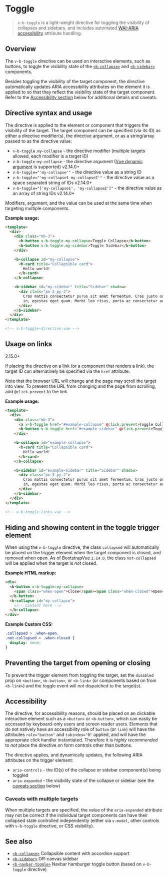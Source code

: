 # Toggle

> `v-b-toggle` is a light-weight directive for toggling the visibility of collapses and sidebars,
> and includes automated [WAI-ARIA accessibility](/docs/reference/accessibility) attribute handling.

## Overview

The `v-b-toggle` directive can be used on interactive elements, such as buttons, to toggle the
visibility state of the [`<b-collapse>`](/docs/components/collapse) and
[`<b-sidebar>`](/docs/components/sidebar) components.

Besides toggling the visibility of the target component, the directive automatically updates ARIA
accessibility attributes on the element it is applied to so that they reflect the visibility state
of the target component. Refer to the [Accessibility section](#accessibility) below for additional
details and caveats.

## Directive syntax and usage

The directive is applied to the element or component that triggers the visibility of the target. The
target component can be specified (via its ID) as either a directive modifier(s), the directive
argument, or as a string/array passed to as the directive value:

- `v-b-toggle.my-collapse` - the directive modifier (multiple targets allowed, each modifier is a
  target ID)
- `v-b-toggle:my-collapse` - the directive argument
  ([Vue dynamic argument](https://vuejs.org/v2/guide/syntax.html#Dynamic-Arguments) is supported)
  <span class="badge badge-info small" aria-label="Available in BootstrapVue v2.14.0+">v2.14.0+</span>
- `v-b-toggle="'my-collapse'"` - the directive value as a string ID
- `v-b-toggle="'my-collapse1 my-collapse2'"` - the directive value as a space separated string of
  IDs
  <span class="badge badge-info small" aria-label="Available in BootstrapVue v2.14.0+">v2.14.0+</span>
- `v-b-toggle="['my-collapse1', 'my-collapse2']"` - the directive value as an array of string IDs
  <span class="badge badge-info small" aria-label="Available in BootstrapVue v2.14.0+">v2.14.0+</span>

Modifiers, argument, and the value can be used at the same time when targeting multiple components.

**Example usage:**

```html
<template>
  <div>
    <div class="mb-3">
      <b-button v-b-toggle.my-collapse>Toggle Collapse</b-button>
      <b-button v-b-toggle.my-sidebar>Toggle Sidebar</b-button>
    </div>

    <b-collapse id="my-collapse">
      <b-card title="Collapsible card">
        Hello world!
      </b-card>
    </b-collapse>

    <b-sidebar id="my-sidebar" title="Sidebar" shadow>
      <div class="px-3 py-2">
        Cras mattis consectetur purus sit amet fermentum. Cras justo odio, dapibus ac facilisis
        in, egestas eget quam. Morbi leo risus, porta ac consectetur ac, vestibulum at eros.
      </div>
    </b-sidebar>
  </div>
</template>

<!-- v-b-toggle-directive.vue -->
```

## Usage on links

<span class="badge badge-info small">2.15.0+</span>

If placing the directive on a link (or a component that renders a link), the target ID can
alternatively be specified via the `href` attribute.

Note that the browser URL will change and the page may scroll the target into view. To prevent the
URL from changing and the page from scrolling, add `@click.prevent` to the link.

**Example usage:**

```html
<template>
  <div>
    <div class="mb-3">
      <a v-b-toggle href="#example-collapse" @click.prevent>Toggle Collapse</a>
      <b-button v-b-toggle href="#example-sidebar" @click.prevent>Toggle Sidebar</b-button>
    </div>

    <b-collapse id="example-collapse">
      <b-card title="Collapsible card">
        Hello world!
      </b-card>
    </b-collapse>

    <b-sidebar id="example-sidebar" title="Sidebar" shadow>
      <div class="px-3 py-2">
        Cras mattis consectetur purus sit amet fermentum. Cras justo odio, dapibus ac facilisis
        in, egestas eget quam. Morbi leo risus, porta ac consectetur ac, vestibulum at eros.
      </div>
    </b-sidebar>
  </div>
</template>

<!-- v-b-toggle-links.vue -->
```

## Hiding and showing content in the toggle trigger element

When using the `v-b-toggle` directive, the class `collapsed` will automatically be placed on the
trigger element when the target component is closed, and removed when open. As of BootstrapVue
`2.14.0`, the class `not-collapsed` will be applied when the target is _not_ closed.

**Example HTML markup:**

```html
<div>
  <b-button v-b-toggle:my-collapse>
    <span class="when-open">Close</span><span class="when-closed">Open</span> My Collapse
  </b-button>
  <b-collapse id="my-collapse">
    <!-- Content here -->
  </b-collapse>
</div>
```

**Example Custom CSS:**

```css
.collapsed > .when-open,
.not-collapsed > .when-closed {
  display: none;
}
```

## Preventing the target from opening or closing

To prevent the trigger element from toggling the target, set the `disabled` prop on `<button>`,
`<b-button>`, or `<b-link>` (or components based on from `<b-link>`) and the toggle event will _not_
dispatched to the target(s).

## Accessibility

The directive, for accessibility reasons, should be placed on an clickable interactive element such
as a `<button>` or `<b-button>`, which can easily be accessed by keyboard-only users and screen
reader users. Elements that do not natively have an accessibility role of `button` (or `link`) will
have the attributes `role="button"` and `tabindex="0"` applied, and will have the appropriate click
handler instantiated. Therefore it is _highly recommended_ to _not_ place the directive on form
controls other than buttons.

The directive applies, and dynamically updates, the following ARIA attributes on the trigger
element:

- `aria-controls` - the ID(s) of the collapse or sidebar component(s) being toggled
- `aria-expanded` - the visibility state of the collapse or sidebar (see the
  [caveats section](#caveats-with-multiple-targets) below)

### Caveats with multiple targets

When multiple targets are specified, the value of the `aria-expanded` attribute may not be correct
if the individual target components can have their collapsed state controlled independently (either
via `v-model`, other controls with `v-b-toggle` directive, or CSS visibility).

## See also

- [`<b-collapse>`](/docs/components/collapse) Collapsible content with accordion support
- [`<b-sidebar>`](/docs/components/sidebar) Off-canvas sidebar
- [`<b-navbar-toggle>`](/docs/components/navbar#b-navbar-toggle-and-b-collapse-is-nav) Navbar
  hamburger toggle button (based on `v-b-toggle` directive)
